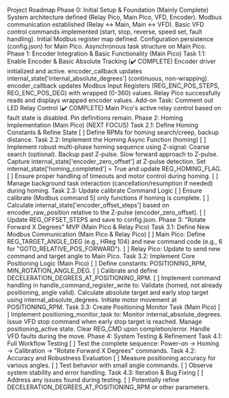 Project Roadmap
Phase 0: Initial Setup & Foundation (Mainly Complete)
System architecture defined (Relay Pico, Main Pico, VFD, Encoder).
Modbus communication established (Relay <-> Main, Main <-> VFD).
Basic VFD control commands implemented (start, stop, reverse, speed set, fault handling).
Initial Modbus register map defined.
Configuration persistence (config.json) for Main Pico.
Asynchronous task structure on Main Pico.
Phase 1: Encoder Integration & Basic Functionality (Main Pico)
Task 1.1: Enable Encoder & Basic Absolute Tracking (✔️ COMPLETE)
Encoder driver initialized and active.
encoder_callback updates internal_state['internal_absolute_degrees'] (continuous, non-wrapping).
encoder_callback updates Modbus Input Registers (REG_ENC_POS_STEPS, REG_ENC_POS_DEG) with wrapped (0-360) values.
Relay Pico successfully reads and displays wrapped encoder values.
Add-on Task: Comment out LED Relay Control (✔️ COMPLETE)
Main Pico's active relay control based on fault state is disabled. Pin definitions remain.
Phase 2: Homing Implementation (Main Pico) (NEXT FOCUS)
Task 2.1: Define Homing Constants & Refine State
[ ] Define RPMs for homing search/creep, backup distance.
Task 2.2: Implement the Homing Async Function (homing)
[ ] Implement robust multi-phase homing sequence using Z-signal:
Coarse search (optional).
Backup past Z-pulse.
Slow forward approach to Z-pulse.
Capture internal_state['encoder_zero_offset'] at Z-pulse detection.
Set internal_state['homing_completed'] = True and update REG_HOMING_FLAG.
[ ] Ensure proper handling of timeouts and motor control during homing.
[ ] Manage background task interaction (cancellation/resumption if needed) during homing.
Task 2.3: Update calibrate Command Logic
[ ] Ensure calibrate (Modbus command 5) only functions if homing is complete.
[ ] Calculate internal_state['encoder_offset_steps'] based on encoder_raw_position relative to the Z-pulse (encoder_zero_offset).
[ ] Update REG_OFFSET_STEPS and save to config.json.
Phase 3: "Rotate Forward X Degrees" MVP (Main Pico & Relay Pico)
Task 3.1: Define New Modbus Communication (Main Pico & Relay Pico)
[ ] Main Pico: Define REG_TARGET_ANGLE_DEG (e.g., HReg 104) and new command code (e.g., 6 for "GOTO_RELATIVE_POS_FORWARD").
[ ] Relay Pico: Update to send new command and target angle to Main Pico.
Task 3.2: Implement Core Positioning Logic (Main Pico)
[ ] Define constants: POSITIONING_RPM, MIN_ROTATION_ANGLE_DEG.
[ ] Calibrate and define DECELERATION_DEGREES_AT_POSITIONING_RPM.
[ ] Implement command handling in handle_command_register_write to:
Validate (homed, not already positioning, angle valid).
Calculate absolute target and early stop target using internal_absolute_degrees.
Initiate motor movement at POSITIONING_RPM.
Task 3.3: Create Positioning Monitor Task (Main Pico)
[ ] Implement positioning_monitor_task to:
Monitor internal_absolute_degrees.
Issue VFD stop command when early stop target is reached.
Manage positioning_active state.
Clear REG_CMD upon completion/error.
Handle VFD faults during the move.
Phase 4: System Testing & Refinement
Task 4.1: Full Workflow Testing
[ ] Test the complete sequence: Power-on -> Homing -> Calibration -> "Rotate Forward X Degrees" commands.
Task 4.2: Accuracy and Robustness Evaluation
[ ] Measure positioning accuracy for various angles.
[ ] Test behavior with small angle commands.
[ ] Observe system stability and error handling.
Task 4.3: Iteration & Bug Fixing
[ ] Address any issues found during testing.
[ ] Potentially refine DECELERATION_DEGREES_AT_POSITIONING_RPM or other parameters.